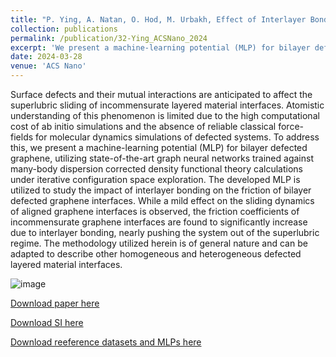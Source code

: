 ```yaml
---
title: "P. Ying, A. Natan, O. Hod, M. Urbakh, Effect of Interlayer Bonding on Superlubric Sliding of Graphene Contacts: A Machine-Learning Potential Study. ACS Nano 18, 10133-10141 (2024)."
collection: publications
permalink: /publication/32-Ying_ACSNano_2024
excerpt: 'We present a machine-learning potential (MLP) for bilayer defected graphene, utilizing state-of-the-art graph neural networks trained against many-body dispersion corrected density functional theory calculations under iterative configuration space exploration. '
date: 2024-03-28
venue: 'ACS Nano'
---
```


Surface defects and their mutual interactions are anticipated to affect the superlubric sliding of incommensurate layered material interfaces. Atomistic understanding of this phenomenon is limited due to the high computational cost of ab initio simulations and the absence of reliable classical force-fields for molecular dynamics simulations of defected systems. To address this, we present a machine-learning potential (MLP) for bilayer defected graphene, utilizing state-of-the-art graph neural networks trained against many-body dispersion corrected density functional theory calculations under iterative configuration space exploration. The developed MLP is utilized to study the impact of interlayer bonding on the friction of bilayer defected graphene interfaces. While a mild effect on the sliding dynamics of aligned graphene interfaces is observed, the friction coefficients of incommensurate graphene interfaces are found to significantly increase due to interlayer bonding, nearly pushing the system out of the superlubric regime. The methodology utilized herein is of general nature and can be adapted to describe other homogeneous and heterogeneous defected layered material interfaces.

![image](https://github.com/hityingph/hityingph.github.io/assets/54773018/bd5d1572-b052-49b8-82c5-f85d1af8f662)

[Download paper here](http://hityingph.github.io/files/32-Ying_ACSNano_2024.pdf)

[Download SI here](https://pubs.acs.org/doi/10.1021/acsnano.3c13099)

[Download reeference datasets and MLPs here](https://zenodo.org/records/10374206)

